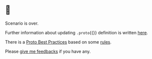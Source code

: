 # 👏

Scenario is over.

Further information about updating `.proto`{{}} definition is written [here](https://protobuf.dev/overview/#updating-defs).

There is a [Proto Best Practices](https://protobuf.dev/programming-guides/dos-donts/) based on some [rules](https://protobuf.dev/programming-guides/proto3/#updating).

Please [give me feedbacks](https://github.com/tofuchic/killercoda/issues/new) if you have any.
